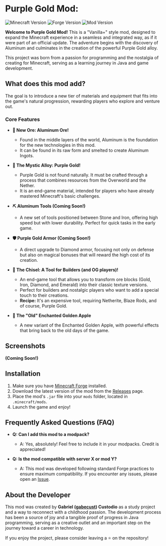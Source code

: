 # Purple Gold Mod:

![Minecraft Version](https://img.shields.io/badge/Minecraft-1.21-green.svg)
![Forge Version](https://img.shields.io/badge/Forge-51.0.33+-blue.svg)
![Mod Version](https://img.shields.io/badge/Version-0.0.1-orange.svg)

**Welcome to Purple Gold Mod!** This is a "Vanilla+" style mod, designed to expand the Minecraft experience in a seamless and integrated way, as if it were part of an official update. The adventure begins with the discovery of Aluminum and culminates in the creation of the powerful Purple Gold alloy.

This project was born from a passion for programming and the nostalgia of creating for Minecraft, serving as a learning journey in Java and game development.

## What does this mod add?

The goal is to introduce a new tier of materials and equipment that fits into the game's natural progression, rewarding players who explore and venture out.

### Core Features

* **💎 New Ore: Aluminum Ore!**
    * Found in the middle layers of the world, Aluminum is the foundation for the new technologies in this mod.
    * It can be found in its raw form and smelted to create Aluminum Ingots.

* **🔮 The Mystic Alloy: Purple Gold!**
    * Purple Gold is not found naturally. It must be crafted through a process that combines resources from the Overworld and the Nether.
    * It is an end-game material, intended for players who have already mastered Minecraft's basic challenges.

* **⛏️ Aluminum Tools (Coming Soon!)**
    * A new set of tools positioned between Stone and Iron, offering high speed but with lower durability. Perfect for quick tasks in the early game.

* **🛡️ Purple Gold Armor (Coming Soon!)**
    * A direct upgrade to Diamond armor, focusing not only on defense but also on magical bonuses that will reward the high cost of its creation.

* **🎨 The Chisel: A Tool for Builders (and OG players)!**
    * An end-game tool that allows you to transform ore blocks (Gold, Iron, Diamond, and Emerald) into their classic texture versions.
    * Perfect for builders and nostalgic players who want to add a special touch to their creations.
    * **Recipe:** It's an expensive tool, requiring Netherite, Blaze Rods, and of course, Purple Gold.

* **🍎 The "Old" Enchanted Golden Apple**
    * A new variant of the Enchanted Golden Apple, with powerful effects that bring back to the old days of the game.

## Screenshots
**(Coming Soon!)**

## Installation

1.  Make sure you have [Minecraft Forge](https://files.minecraftforge.net/net/minecraftforge/forge/) installed.
2.  Download the latest version of the mod from the [Releases](https://github.com/gabecust/mod-minecraft-estudos-java/releases) page.
3.  Place the mod's `.jar` file into your `mods` folder, located in `.minecraft/mods`.
4.  Launch the game and enjoy!

## Frequently Asked Questions (FAQ)

* **Q: Can I add this mod to a modpack?**
    * A: Yes, absolutely! Feel free to include it in your modpacks. Credit is appreciated!

* **Q: Is the mod compatible with server X or mod Y?**
    * A: This mod was developed following standard Forge practices to ensure maximum compatibility. If you encounter any issues, please open an [Issue](https://github.com/gabecust/mod-minecraft-estudos-java/issues).

## About the Developer

This mod was created by **Gabriel ([gabecust](https://github.com/gabecust)) Custodio** as a study project and a way to reconnect with a childhood passion. The development process has been a source of joy and a tangible proof of progress in Java programming, serving as a creative outlet and an important step on the journey toward a career in technology.

If you enjoy the project, please consider leaving a ⭐ on the repository!
